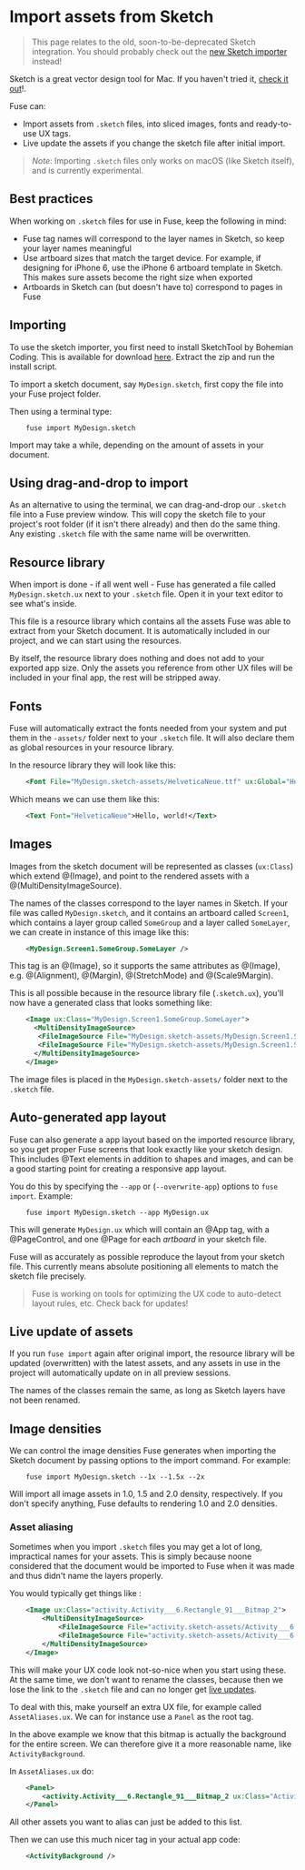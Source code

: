 # Import assets from Sketch

<blockquote class="callout-warn">

This page relates to the old, soon-to-be-deprecated Sketch integration. You should probably check out the [new Sketch importer](./sketch-symbol-import.md) instead!

</blockquote>

Sketch is a great vector design tool for Mac. If you haven't tried it, <a href="https://www.sketchapp.com">check it out</a>!.

Fuse can:

* Import assets from `.sketch` files, into sliced images, fonts and ready-to-use UX tags.
* Live update the assets if you change the sketch file after initial import.


> *Note*: Importing `.sketch` files only works on macOS (like Sketch itself), and is currently experimental.

## Best practices

When working on `.sketch` files for use in Fuse, keep the following in mind:


* Fuse tag names will correspond to the layer names in Sketch, so keep your layer names meaningful
* Use artboard sizes that match the target device. For example, if designing for iPhone 6, use the iPhone 6 artboard template in Sketch. This makes sure assets become the right size when exported
* Artboards in Sketch can (but doesn't have to) correspond to pages in Fuse


## Importing

To use the sketch importer, you first need to install SketchTool by Bohemian Coding. This is available for download <a href="https://bohemiancoding.com/sketch/tool/">here</a>.
Extract the zip and run the install script.

To import a sketch document, say `MyDesign.sketch`, first copy the file into your Fuse project folder.

Then using a terminal type:
```
	fuse import MyDesign.sketch
```
Import may take a while, depending on the amount of assets in your document.

## Using drag-and-drop to import

As an alternative to using the terminal, we can drag-and-drop our `.sketch` file into a Fuse preview window. This will copy the sketch file to your project's root folder (if it isn't there already) and then do the same thing. Any existing `.sketch` file with the same name will be overwritten.

## Resource library 

When import is done - if all went well - Fuse has generated a file called `MyDesign.sketch.ux` next to your `.sketch` file. Open it in your text editor to see what's inside.

This file is a resource library which contains all the assets Fuse was able to extract from your Sketch document. It is automatically included in our project, and we can start using the resources.

By itself, the resource library does nothing and does not add to your exported app size. Only the assets you reference from other UX files will be included in your final app, the rest will be stripped away.

## Fonts

Fuse will automatically extract the fonts needed from your system and put them in the `-assets/` folder next to your `.sketch` file. It will also declare them as global resources in your resource library.

In the resource library they will look like this:
```xml
	<Font File="MyDesign.sketch-assets/HelveticaNeue.ttf" ux:Global="HelveticaNeue" />
```
Which means we can use them like this:
```xml
	<Text Font="HelveticaNeue">Hello, world!</Text>
```
## Images

Images from the sketch document will be represented as classes (`ux:Class`) which extend @(Image), and point to the rendered assets with a @(MultiDensityImageSource).

The names of the classes correspond to the layer names in Sketch. If your file was called `MyDesign.sketch`, and it contains an artboard called `Screen1`, which contains a layer group called `SomeGroup` and a layer called `SomeLayer`, we can create in instance of this image like this:
```xml
	<MyDesign.Screen1.SomeGroup.SomeLayer />
```
This tag is an @(Image), so it supports the same attributes as @(Image), e.g. @(Alignment), @(Margin), @(StretchMode) and @(Scale9Margin).

This is all possible because in the resource library file (`.sketch.ux`), you'll now have a generated class that looks something like:
```xml
	<Image ux:Class="MyDesign.Screen1.SomeGroup.SomeLayer">
	  <MultiDensityImageSource>
	   <FileImageSource File="MyDesign.sketch-assets/MyDesign.Screen1.SomeGroup.SomeLayer@1x.png" Density="1.0" />
	   <FileImageSource File="MyDesign.sketch-assets/MyDesign.Screen1.SomeGroup.SomeLayer@2x.png" Density="2.0" />
	  </MultiDensityImageSource>
	</Image>
```
The image files is placed in the `MyDesign.sketch-assets/` folder next to the `.sketch` file.


## Auto-generated app layout

Fuse can also generate a app layout based on the imported resource library, so you get proper Fuse screens that look exactly like your sketch design. This includes @Text elements in addition to shapes and images, and can be a good starting point for creating a responsive app layout.

You do this by specifying the `--app` or (`--overwrite-app`) options to `fuse import`. Example:
```
	fuse import MyDesign.sketch --app MyDesign.ux
```
This will generate `MyDesign.ux` which will contain an @App tag, with a @PageControl, and one @Page for each *artboard* in your sketch file.

Fuse will as accurately as possible reproduce the layout from your sketch file. This currently means absolute positioning all elements to match the sketch file precisely.

> Fuse is working on tools for optimizing the UX code to auto-detect layout rules, etc. Check back for updates!

## Live update of assets

If you run `fuse import` again after original import, the resource library will be updated (overwritten) with the latest assets, and any assets in use in the project will automatically update on in all preview sessions.

The names of the classes remain the same, as long as Sketch layers have not been renamed.

## Image densities

We can control the image densities Fuse generates when importing the Sketch document by passing options to the import command. For example:
```
	fuse import MyDesign.sketch --1x --1.5x --2x
```
Will import all image assets in 1.0, 1.5 and 2.0 density, respectively. If you don't specify anything, Fuse defaults to rendering 1.0 and 2.0 densities.

### Asset aliasing

Sometimes when you import `.sketch` files you may get a lot of long, impractical names for your assets. This is simply because noone considered that the document would be imported to Fuse when it was made and thus didn't name the layers properly.

You would typically get things like :
```xml
	<Image ux:Class="activity.Activity___6.Rectangle_91___Bitmap_2">
		<MultiDensityImageSource>
			<FileImageSource File="activity.sketch-assets/Activity___6.Rectangle_91___Bitmap_2@1x.png" Density="1" />
			<FileImageSource File="activity.sketch-assets/Activity___6.Rectangle_91___Bitmap_2@2x.png" Density="2" />
		</MultiDensityImageSource>
	</Image>
```
This will make your UX code look not-so-nice when you start using these. At the same time, we don't want to rename the classes, because then we lose the link to the `.sketch` file and can no longer get [live updates](#live-update-of-assets).

To deal with this, make yourself an extra UX file, for example called `AssetAliases.ux`. We can for instance use a `Panel` as the root tag.

In the above example we know that this bitmap is actually the background for the entire screen. We can therefore give it a more reasonable name, like `ActivityBackground`.

In `AssetAliases.ux` do:
```xml
	<Panel>
		<activity.Activity___6.Rectangle_91___Bitmap_2 ux:Class="ActivityBackground" />
	</Panel>
```
All other assets you want to alias can just be added to this list.

Then we can use this much nicer tag in your actual app code:
```xml
	<ActivityBackground />
```